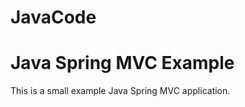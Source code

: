 # JavaCode
Java Spring MVC Example
=======================

This is a small example Java Spring MVC application.
